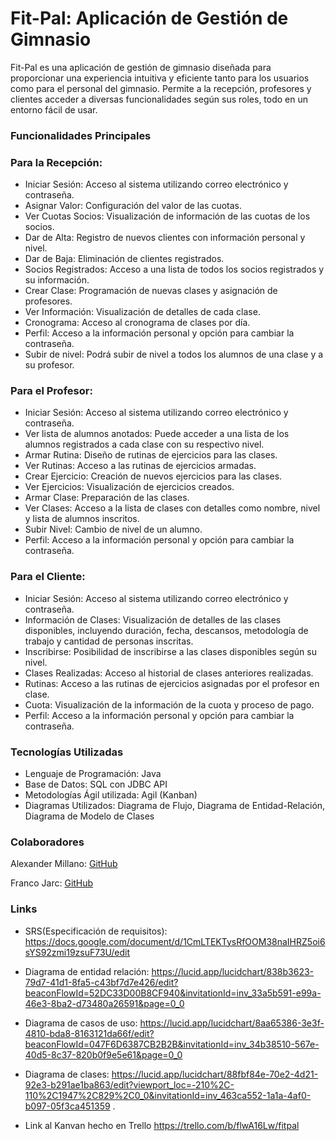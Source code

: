 # 	**Fit-Pal: Aplicación de Gestión de Gimnasio**
Fit-Pal es una aplicación de gestión de gimnasio diseñada para proporcionar una experiencia intuitiva y eficiente tanto para los usuarios como para el personal del gimnasio. Permite a la recepción, profesores y clientes acceder a diversas funcionalidades según sus roles, todo en un entorno fácil de usar.

### **Funcionalidades Principales**
### **Para la Recepción:**
- Iniciar Sesión: Acceso al sistema utilizando correo electrónico y contraseña.
- Asignar Valor: Configuración del valor de las cuotas.
- Ver Cuotas Socios: Visualización de información de las cuotas de los socios.
- Dar de Alta: Registro de nuevos clientes con información personal y nivel.
- Dar de Baja: Eliminación de clientes registrados.
- Socios Registrados: Acceso a una lista de todos los socios registrados y su información.
- Crear Clase: Programación de nuevas clases y asignación de profesores.
- Ver Información: Visualización de detalles de cada clase.
- Cronograma: Acceso al cronograma de clases por día.
- Perfil: Acceso a la información personal y opción para cambiar la contraseña.
- Subir de nivel: Podrá subir de nivel a todos los alumnos de una clase y a su profesor.


### **Para el Profesor:**
- Iniciar Sesión: Acceso al sistema utilizando correo electrónico y contraseña.
- Ver lista de alumnos anotados: Puede acceder a una lista de los alumnos registrados a cada clase con su respectivo nivel.
- Armar Rutina: Diseño de rutinas de ejercicios para las clases.
- Ver Rutinas: Acceso a las rutinas de ejercicios armadas.
- Crear Ejercicio: Creación de nuevos ejercicios para las clases.
- Ver Ejercicios: Visualización de ejercicios creados.
- Armar Clase: Preparación de las clases.
- Ver Clases: Acceso a la lista de clases con detalles como nombre, nivel y lista de alumnos inscritos.
- Subir Nivel: Cambio de nivel de un alumno.
- Perfil: Acceso a la información personal y opción para cambiar la contraseña.

### **Para el Cliente:**
- Iniciar Sesión: Acceso al sistema utilizando correo electrónico y contraseña.
- Información de Clases: Visualización de detalles de las clases disponibles, incluyendo duración, fecha, descansos, metodología de trabajo y cantidad de personas inscritas.
- Inscribirse: Posibilidad de inscribirse a las clases disponibles según su nivel.
- Clases Realizadas: Acceso al historial de clases anteriores realizadas.
- Rutinas: Acceso a las rutinas de ejercicios asignadas por el profesor en clase.
- Cuota: Visualización de la información de la cuota y proceso de pago.
- Perfil: Acceso a la información personal y opción para cambiar la contraseña.


### **Tecnologías Utilizadas**
- Lenguaje de Programación: Java
- Base de Datos: SQL con JDBC API
- Metodologías Ágil utilizada: Agil (Kanban)
- Diagramas Utilizados: Diagrama de Flujo, Diagrama de Entidad-Relación, Diagrama de Modelo de Clases

### **Colaboradores**
Alexander Millano: [GitHub](https://github.com/alexmillano)

Franco Jarc: [GitHub](https://github.com/FrancoJarc) 

### **Links**
- SRS(Especificación de requisitos): https://docs.google.com/document/d/1CmLTEKTysRfOOM38naIHRZ5oi6sYS92zmi19zsuF73U/edit 

- Diagrama de entidad relación: https://lucid.app/lucidchart/838b3623-79d7-41d1-8fa5-c43bf7d7e426/edit?beaconFlowId=52DC33D00B8CF940&invitationId=inv_33a5b591-e99a-46e3-8ba2-d73480a26591&page=0_0 

- Diagrama de casos de uso: https://lucid.app/lucidchart/8aa65386-3e3f-4810-bda8-8163121da66f/edit?beaconFlowId=047F6D6387CB2B2B&invitationId=inv_34b38510-567e-40d5-8c37-820b0f9e5e61&page=0_0 

- Diagrama de clases: https://lucid.app/lucidchart/88fbf84e-70e2-4d21-92e3-b291ae1ba863/edit?viewport_loc=-210%2C-110%2C1947%2C829%2C0_0&invitationId=inv_463ca552-1a1a-4af0-b097-05f3ca451359 .
- Link al Kanvan hecho en Trello https://trello.com/b/flwA16Lw/fitpal 



